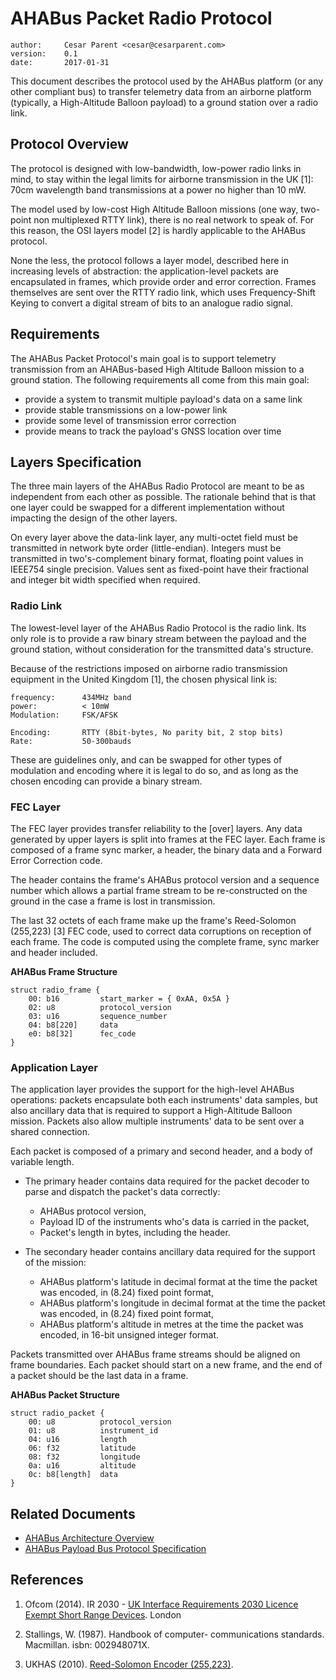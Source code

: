 # AHABus Packet Radio Protocol

    author:     Cesar Parent <cesar@cesarparent.com>
    version:    0.1
    date:       2017-01-31

This document describes the protocol used by the AHABus platform (or any other
compliant bus) to transfer telemetry data from an airborne platform (typically,
a High-Altitude Balloon payload) to a ground station over a radio link.

## Protocol Overview

The protocol is designed with low-bandwidth, low-power radio links in mind, to
stay within the legal limits for airborne transmission in the UK [1]: 70cm
wavelength band transmissions at a power no higher than 10 mW.

The model used by low-cost High Altitude Balloon missions (one way, two-point
non multiplexed RTTY link), there is no real network to speak of. For this
reason, the OSI layers model [2] is hardly applicable to the AHABus protocol.

None the less, the protocol follows a layer model, described here in increasing
levels of abstraction: the application-level packets are encapsulated in frames,
which provide order and error correction. Frames themselves are sent over
the RTTY radio link, which uses Frequency-Shift Keying to convert a digital
stream of bits to an analogue radio signal.

## Requirements

The AHABus Packet Protocol's main goal is to support telemetry transmission
from an AHABus-based High Altitude Balloon mission to a ground station. The
following requirements all come from this main goal:

 * provide a system to transmit multiple payload's data on a same link
 * provide stable transmissions on a low-power link
 * provide some level of transmission error correction
 * provide means to track the payload's GNSS location over time
 
## Layers Specification

The three main layers of the AHABus Radio Protocol are meant to be as
independent from each other as possible. The rationale behind that is that one
layer could be swapped for a different implementation without impacting the
design of the other layers.

On every layer above the data-link layer, any multi-octet field must be
transmitted in network byte order (little-endian). Integers must be transmitted
in two's-complement binary format, floating point values in IEEE754 single
precision. Values sent as fixed-point have their fractional and integer bit
width specified when required.

### Radio Link

The lowest-level layer of the AHABus Radio Protocol is the radio link. Its only
role is to provide a raw binary stream between the payload and the ground
station, without consideration for the transmitted data's structure.

Because of the restrictions imposed on airborne radio transmission equipment in
the United Kingdom [1], the chosen physical link is:
 
    frequency:      434MHz band
    power:          < 10mW
    Modulation:     FSK/AFSK
     
    Encoding:       RTTY (8bit-bytes, No parity bit, 2 stop bits)
    Rate:           50-300bauds

These are guidelines only, and can be swapped for other types of modulation
and encoding where it is legal to do so, and as long as the chosen encoding
can provide a binary stream.

### FEC Layer

The FEC layer provides transfer reliability to the [over] layers. Any data
generated by upper layers is split into frames at the FEC layer. Each frame is
composed of a frame sync marker, a header, the binary data and a Forward Error
Correction code.

The header contains the frame's AHABus protocol version and a sequence number
which allows a partial frame stream to be re-constructed on the ground in the
case a frame is lost in transmission.

The last 32 octets of each frame make up the frame's Reed-Solomon (255,223) [3]
FEC code, used to correct data corruptions on reception of each frame. The
code is computed using the complete frame, sync marker and header included.

**AHABus Frame Structure**

    struct radio_frame {
        00: b16         start_marker = { 0xAA, 0x5A }
        02: u8          protocol_version
        03: u16         sequence_number
        04: b8[220]     data
        e0: b8[32]      fec_code
    }

### Application Layer

The application layer provides the support for the high-level AHABus operations:
packets encapsulate both each instruments' data samples, but also ancillary
data that is required to support a High-Altitude Balloon mission. Packets also
allow multiple instruments' data to be sent over a shared connection.

Each packet is composed of a primary and second header, and a body of variable
length.

 * The primary header contains data required for the packet decoder to parse
   and dispatch the packet's data correctly:
   
    * AHABus protocol version,
    * Payload ID of the instruments who's data is carried in the packet,
    * Packet's length in bytes, including the header.

 * The secondary header contains ancillary data required for the support of the
   mission:
    * AHABus platform's latitude in decimal format at the time the packet was
      encoded, in (8.24) fixed point format,
    * AHABus platform's longitude in decimal format at the time the packet was
      encoded, in (8.24) fixed point format,
    * AHABus platform's altitude in metres at the time the packet was encoded,
      in 16-bit unsigned integer format.

Packets transmitted over AHABus frame streams should be aligned on frame
boundaries. Each packet should start on a new frame, and the end of a packet
should be the last data in a frame.

**AHABus Packet Structure**

    struct radio_packet {
        00: u8          protocol_version
        01: u8          instrument_id
        04: u16         length
        06: f32         latitude
        08: f32         longitude
        0a: u16         altitude
        0c: b8[length]  data
    }

## Related Documents

 * [AHABus Architecture Overview][d1]
 * [AHABus Payload Bus Protocol Specification][d2]

## References

 1. Ofcom (2014). IR 2030 - [UK Interface Requirements 2030 Licence Exempt
    Short Range Devices][r1]. London
    
 4. Stallings, W. (1987). Handbook of computer- communications standards.
    Macmillan. isbn: 002948071X.
    
 3. UKHAS (2010). [Reed-Solomon Encoder (255,223)][r2].


 [d1]: //todo
 [d2]: //todo

 [r1]: https://www.ofcom.org.uk/__data/assets/pdf_file/0028/84970/ir_2030-june2014.pdf
 [r2]: https://ukhas.org.uk/code:rs8encode
